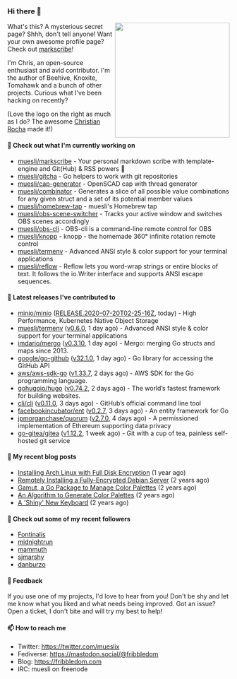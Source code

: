 ### Hi there 👋

<img align="right" src="https://raw.githubusercontent.com/muesli/muesli/master/assets/termenv.png" width="260">

What's this? A mysterious secret page? Shhh, don't tell anyone!
Want your own awesome profile page? Check out [markscribe](https://github.com/muesli/markscribe)!

I'm Chris, an open-source enthusiast and avid contributor. I'm the author of Beehive, Knoxite, Tomahawk and a bunch
of other projects. Curious what I've been hacking on recently?

(Love the logo on the right as much as I do? The awesome [Christian Rocha](https://github.com/meowgorithm/) made it!)

#### 🌱 Check out what I'm currently working on

- [muesli/markscribe](https://github.com/muesli/markscribe) - Your personal markdown scribe with template-engine and Git(Hub) &amp; RSS powers 📜
- [muesli/gitcha](https://github.com/muesli/gitcha) - Go helpers to work with git repositories
- [muesli/cap-generator](https://github.com/muesli/cap-generator) - OpenSCAD cap with thread generator
- [muesli/combinator](https://github.com/muesli/combinator) - Generates a slice of all possible value combinations for any given struct and a set of its potential member values
- [muesli/homebrew-tap](https://github.com/muesli/homebrew-tap) - muesli&#39;s Homebrew tap
- [muesli/obs-scene-switcher](https://github.com/muesli/obs-scene-switcher) - Tracks your active window and switches OBS scenes accordingly
- [muesli/obs-cli](https://github.com/muesli/obs-cli) - OBS-cli is a command-line remote control for OBS
- [muesli/knopp](https://github.com/muesli/knopp) - knopp - the homemade 360° infinite rotation remote control
- [muesli/termenv](https://github.com/muesli/termenv) - Advanced ANSI style &amp; color support for your terminal applications
- [muesli/reflow](https://github.com/muesli/reflow) - Reflow lets you word-wrap strings or entire blocks of text. It follows the io.Writer interface and supports ANSI escape sequences.

#### 🔭 Latest releases I've contributed to

- [minio/minio](https://github.com/minio/minio) ([RELEASE.2020-07-20T02-25-16Z](https://github.com/minio/minio/releases/tag/RELEASE.2020-07-20T02-25-16Z), today) - High Performance, Kubernetes Native Object Storage
- [muesli/termenv](https://github.com/muesli/termenv) ([v0.6.0](https://github.com/muesli/termenv/releases/tag/v0.6.0), 1 day ago) - Advanced ANSI style &amp; color support for your terminal applications
- [imdario/mergo](https://github.com/imdario/mergo) ([v0.3.10](https://github.com/imdario/mergo/releases/tag/v0.3.10), 1 day ago) - Mergo: merging Go structs and maps since 2013.
- [google/go-github](https://github.com/google/go-github) ([v32.1.0](https://github.com/google/go-github/releases/tag/v32.1.0), 1 day ago) - Go library for accessing the GitHub API
- [aws/aws-sdk-go](https://github.com/aws/aws-sdk-go) ([v1.33.7](https://github.com/aws/aws-sdk-go/releases/tag/v1.33.7), 2 days ago) - AWS SDK for the Go programming language.
- [gohugoio/hugo](https://github.com/gohugoio/hugo) ([v0.74.2](https://github.com/gohugoio/hugo/releases/tag/v0.74.2), 2 days ago) - The world’s fastest framework for building websites.
- [cli/cli](https://github.com/cli/cli) ([v0.11.0](https://github.com/cli/cli/releases/tag/v0.11.0), 3 days ago) - GitHub’s official command line tool
- [facebookincubator/ent](https://github.com/facebookincubator/ent) ([v0.2.7](https://github.com/facebookincubator/ent/releases/tag/v0.2.7), 3 days ago) - An entity framework for Go
- [jpmorganchase/quorum](https://github.com/jpmorganchase/quorum) ([v2.7.0](https://github.com/jpmorganchase/quorum/releases/tag/v2.7.0), 4 days ago) - A permissioned implementation of Ethereum supporting data privacy
- [go-gitea/gitea](https://github.com/go-gitea/gitea) ([v1.12.2](https://github.com/go-gitea/gitea/releases/tag/v1.12.2), 1 week ago) - Git with a cup of tea, painless self-hosted git service

#### 📜 My recent blog posts

- [Installing Arch Linux with Full Disk Encryption](https://fribbledom.com/posts/encrypted-arch-install/) (1 year ago)
- [Remotely Installing a Fully-Encrypted Debian Server](https://fribbledom.com/posts/encrypted-remote-debian-install/) (2 years ago)
- [Gamut, a Go Package to Manage Color Palettes](https://fribbledom.com/posts/gamut-package-to-handle-color-palettes/) (2 years ago)
- [An Algorithm to Generate Color Palettes](https://fribbledom.com/posts/an-algorithm-to-generate-color-palettes/) (2 years ago)
- [A &#39;Shiny&#39; New Keyboard](https://fribbledom.com/posts/a-shiny-new-keyboard/) (2 years ago)

#### 👯 Check out some of my recent followers

- [Fontinalis](https://github.com/Fontinalis)
- [midnightrun](https://github.com/midnightrun)
- [mammuth](https://github.com/mammuth)
- [sjmarshy](https://github.com/sjmarshy)
- [danburzo](https://github.com/danburzo)

#### 💬 Feedback

If you use one of my projects, I'd love to hear from you! Don't be shy and let me know what you liked
and what needs being improved. Got an issue? Open a ticket, I don't bite and will try my best to help!

#### 📫 How to reach me

- Twitter: https://twitter.com/mueslix
- Fediverse: https://mastodon.social/@fribbledom
- Blog: https://fribbledom.com
- IRC: muesli on freenode
